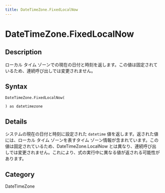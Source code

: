 ```yaml
---
title: DateTimeZone.FixedLocalNow
---
```


# DateTimeZone.FixedLocalNow


## Description

ローカル タイム ゾーンでの現在の日付と時刻を返します。この値は固定されているため、連続呼び出しでは変更されません。


## Syntax

```powerquery
DateTimeZone.FixedLocalNow(

) as datetimezone
```


## Details

システムの現在の日付と時刻に設定された <code>datetime</code> 値を返します。返された値には、ローカル タイム ゾーンを表すタイム ゾーン情報が含まれています。この値は固定されているため、DateTimeZone.LocalNow とは異なり、連続呼び出しでは変更されません。これにより、式の実行中に異なる値が返される可能性があります。



## Category
DateTimeZone
